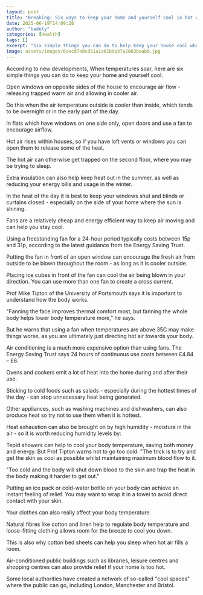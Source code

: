 ```yaml
---
layout: post
title: "Breaking: Six ways to keep your home and yourself cool in hot weather"
date: 2025-06-19T14:09:28
author: "badely"
categories: [Health]
tags: []
excerpt: "Six simple things you can do to help keep your house cool when temperatures rise."
image: assets/images/6aecd7a0cd51a1a01b9a37a2063baab0.jpg
---
```


According to new developments, When temperatures soar, here are six simple things you can do to keep your home and yourself cool. 

Open windows on opposite sides of the house to encourage air flow - releasing trapped warm air and allowing in cooler air.

Do this when the air temperature outside is cooler than inside, which tends to be overnight or in the early part of the day.

In flats which have windows on one side only, open doors and use a fan to encourage airflow.

Hot air rises within houses, so if you have loft vents or windows you can open them to release some of the heat.

The hot air can otherwise get trapped on the second floor, where you may be trying to sleep. 

Extra insulation can also help keep heat out in the summer, as well as reducing your energy bills and usage in the winter.

In the heat of the day it is best to keep your windows shut and blinds or curtains closed - especially on the side of your home where the sun is shining.

Fans are a relatively cheap and energy efficient way to keep air moving and can help you stay cool.

Using a freestanding fan for a 24-hour period typically costs between 15p and 31p, according to the latest guidance from the Energy Saving Trust.

Putting the fan in front of an open window can encourage the fresh air from outside to be blown throughout the room - as long as it is cooler outside.

Placing ice cubes in front of the fan can cool the air being blown in your direction. You can use more than one fan to create a cross current.

Prof Mike Tipton of the University of Portsmouth says it is important to understand how the body works. 

"Fanning the face improves thermal comfort most, but fanning the whole body helps lower body temperature more," he says.

But he warns that using a fan when temperatures are above 35C may make things worse, as you are ultimately just directing hot air towards your body.

Air conditioning is a much more expensive option than using fans. The Energy Saving Trust says 24 hours of continuous use costs between £4.84 – £6. 

Ovens and cookers emit a lot of heat into the home during and after their use.

Sticking to cold foods such as salads - especially during the hottest times of the day - can stop unnecessary heat being generated.

Other appliances, such as washing machines and dishwashers, can also produce heat so try not to use them when it is hottest. 

Heat exhaustion can also be brought on by high humidity - moisture in the air - so it is worth reducing humidity levels by:

Tepid showers can help to cool your body temperature, saving both money and energy. But Prof Tipton warns not to go too cold: "The trick is to try and get the skin as cool as possible whilst maintaining maximum blood flow to it.

"Too cold and the body will shut down blood to the skin and trap the heat in the body making it harder to get out."

Putting an ice pack or cold-water bottle on your body can achieve an instant feeling of relief. You may want to wrap it in a towel to avoid direct contact with your skin.

Your clothes can also really affect your body temperature. 

Natural fibres like cotton and linen help to regulate body temperature and loose-fitting clothing allows room for the breeze to cool you down.

This is also why cotton bed sheets can help you sleep when hot air fills a room.

Air-conditioned public buildings such as libraries, leisure centres and shopping centres can also provide relief if your home is too hot.

Some local authorities have created a network of so-called "cool spaces" where the public can go, including London, Manchester and Bristol.

